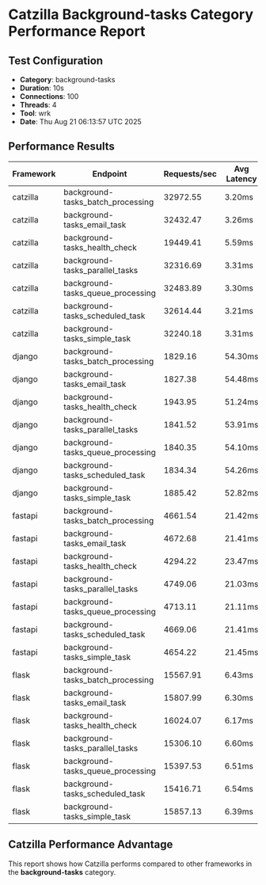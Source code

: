 # Catzilla Background-tasks Category Performance Report

## Test Configuration
- **Category**: background-tasks
- **Duration**: 10s
- **Connections**: 100
- **Threads**: 4
- **Tool**: wrk
- **Date**: Thu Aug 21 06:13:57 UTC 2025

## Performance Results

| Framework | Endpoint | Requests/sec | Avg Latency | 99% Latency |
|-----------|----------|--------------|-------------|-------------|
| catzilla | background-tasks_batch_processing | 32972.55 | 3.20ms | 13.89ms |
| catzilla | background-tasks_email_task | 32432.47 | 3.26ms | 14.56ms |
| catzilla | background-tasks_health_check | 19449.41 | 5.59ms | 23.19ms |
| catzilla | background-tasks_parallel_tasks | 32316.69 | 3.31ms | 15.24ms |
| catzilla | background-tasks_queue_processing | 32483.89 | 3.30ms | 15.00ms |
| catzilla | background-tasks_scheduled_task | 32614.44 | 3.21ms | 12.65ms |
| catzilla | background-tasks_simple_task | 32240.18 | 3.31ms | 15.54ms |
| django | background-tasks_batch_processing | 1829.16 | 54.30ms | 79.35ms |
| django | background-tasks_email_task | 1827.38 | 54.48ms | 83.23ms |
| django | background-tasks_health_check | 1943.95 | 51.24ms | 72.90ms |
| django | background-tasks_parallel_tasks | 1841.52 | 53.91ms | 75.59ms |
| django | background-tasks_queue_processing | 1840.35 | 54.10ms | 76.41ms |
| django | background-tasks_scheduled_task | 1834.34 | 54.26ms | 75.63ms |
| django | background-tasks_simple_task | 1885.42 | 52.82ms | 52.82ms |
| fastapi | background-tasks_batch_processing | 4661.54 | 21.42ms | 39.17ms |
| fastapi | background-tasks_email_task | 4672.68 | 21.41ms | 39.36ms |
| fastapi | background-tasks_health_check | 4294.22 | 23.47ms | 42.26ms |
| fastapi | background-tasks_parallel_tasks | 4749.06 | 21.03ms | 38.21ms |
| fastapi | background-tasks_queue_processing | 4713.11 | 21.11ms | 38.33ms |
| fastapi | background-tasks_scheduled_task | 4669.06 | 21.41ms | 38.69ms |
| fastapi | background-tasks_simple_task | 4654.22 | 21.45ms | 39.04ms |
| flask | background-tasks_batch_processing | 15567.91 | 6.43ms | 20.52ms |
| flask | background-tasks_email_task | 15807.99 | 6.30ms | 20.60ms |
| flask | background-tasks_health_check | 16024.07 | 6.17ms | 20.56ms |
| flask | background-tasks_parallel_tasks | 15306.10 | 6.60ms | 20.40ms |
| flask | background-tasks_queue_processing | 15397.53 | 6.51ms | 19.26ms |
| flask | background-tasks_scheduled_task | 15416.71 | 6.54ms | 20.60ms |
| flask | background-tasks_simple_task | 15857.13 | 6.39ms | 20.61ms |

## Catzilla Performance Advantage

This report shows how Catzilla performs compared to other frameworks in the **background-tasks** category.

